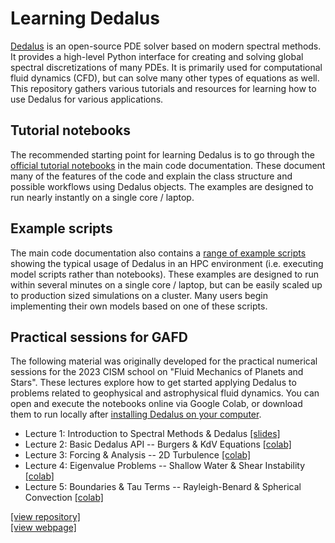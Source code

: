 # Learning Dedalus

[Dedalus](https://dedalus-project.org) is an open-source PDE solver based on modern spectral methods.
It provides a high-level Python interface for creating and solving global spectral discretizations of many PDEs.
It is primarily used for computational fluid dynamics (CFD), but can solve many other types of equations as well.
This repository gathers various tutorials and resources for learning how to use Dedalus for various applications.

## Tutorial notebooks

The recommended starting point for learning Dedalus is to go through the [official tutorial notebooks](https://dedalus-project.readthedocs.io/en/latest/pages/tutorials.html#tutorial-notebooks) in the main code documentation.
These document many of the features of the code and explain the class structure and possible workflows using Dedalus objects.
The examples are designed to run nearly instantly on a single core / laptop.

## Example scripts

The main code documentation also contains a [range of example scripts](https://dedalus-project.readthedocs.io/en/latest/pages/tutorials.html#example-scripts) showing the typical usage of Dedalus in an HPC environment (i.e. executing model scripts rather than notebooks).
These examples are designed to run within several minutes on a single core / laptop, but can be easily scaled up to production sized simulations on a cluster.
Many users begin implementing their own models based on one of these scripts.

## Practical sessions for GAFD

The following material was originally developed for the practical numerical sessions for the 2023 CISM school on "Fluid Mechanics of Planets and Stars".
These lectures explore how to get started applying Dedalus to problems related to geophysical and astrophysical fluid dynamics.
You can open and execute the notebooks online via Google Colab, or download them to run locally after [installing Dedalus on your computer](https://dedalus-project.readthedocs.io/en/latest/pages/installation.html).

* Lecture 1: Introduction to Spectral Methods & Dedalus
  [[slides]](https://raw.githubusercontent.com/kburns/cism_dedalus_2023/main/lecture_1_compressed.pdf)
* Lecture 2: Basic Dedalus API -- Burgers & KdV Equations
  [[colab]](https://colab.research.google.com/github/kburns/cism_dedalus_2023/blob/main/lecture_2_intro_to_dedalus.ipynb)
* Lecture 3: Forcing & Analysis -- 2D Turbulence
  [[colab]](https://colab.research.google.com/github/kburns/cism_dedalus_2023/blob/main/lecture_3_2d_turbulence.ipynb)
* Lecture 4: Eigenvalue Problems -- Shallow Water & Shear Instability
  [[colab]](https://colab.research.google.com/github/kburns/cism_dedalus_2023/blob/main/lecture_4_shallow_water_evp.ipynb)
* Lecture 5: Boundaries & Tau Terms -- Rayleigh-Benard & Spherical Convection
  [[colab]](https://colab.research.google.com/github/kburns/cism_dedalus_2023/blob/main/lecture_5_convection.ipynb)

[[view repository]](https://github.com/kburns/cism_dedalus_2023)
<br>
[[view webpage]](https://kburns.github.io/cism_dedalus_2023)
